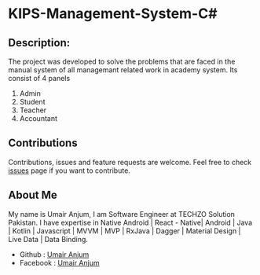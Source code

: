 # KIPS-Management-System-C#

## Description:
The project was developed to solve the problems that are faced in the manual system of all managemant related work in academy system. Its consist of 4 panels 
1) Admin
2) Student
3) Teacher
4) Accountant

## Contributions 
Contributions, issues and feature requests are welcome.
Feel free to check [issues](https://github.com/UmairAnjum86/KIPS-Management/issues "issues") page if you want to contribute.
## About Me
My name is Umair Anjum, I am Software Engineer at TECHZO Solution Pakistan. I have expertise in Native Android | React - Native| Android | Java | Kotlin | Javascript | MVVM | MVP | RxJava | Dagger | Material Design | Live Data | Data Binding.

- Github : [Umair Anjum ](https://github.com/UmairAnjum86 "Umair Anjum")
- Facebook : [Umair Anjum](facebook.com/umair.anjum.357/ "Umair Anjum")
